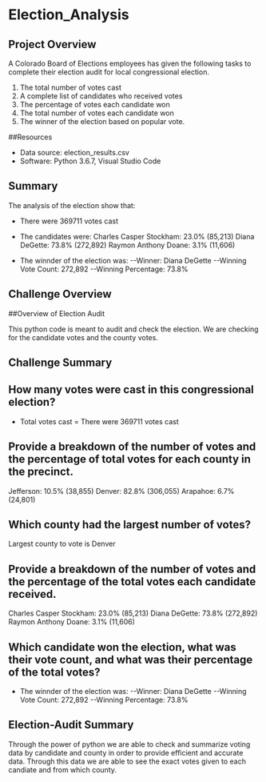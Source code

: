 # Election_Analysis

## Project Overview
A Colorado Board of Elections employees has given the following tasks to complete their election audit for local congressional election.

1. The total number of votes cast
2. A complete list of candidates who received votes
3. The percentage of votes each candidate won
4. The total number of votes each candidate won
5. The winner of the election based on popular vote.

##Resources
- Data source: election_results.csv
- Software: Python 3.6.7, Visual Studio Code

## Summary
The analysis of the election show that:
- There were 369711 votes cast
- The candidates were:
  Charles Casper Stockham: 23.0% (85,213)
  Diana DeGette: 73.8% (272,892)
  Raymon Anthony Doane: 3.1% (11,606)
 
 - The winnder of the election was:
--Winner: Diana DeGette
--Winning Vote Count: 272,892
--Winning Percentage: 73.8%

## Challenge Overview

##Overview of Election Audit

This python code is meant to audit and check the election. We are checking for the candidate votes and the county votes.

## Challenge Summary

## How many votes were cast in this congressional election?

- Total votes cast = There were 369711 votes cast

## Provide a breakdown of the number of votes and the percentage of total votes for each county in the precinct.

Jefferson: 10.5% (38,855)
Denver: 82.8% (306,055)
Arapahoe: 6.7% (24,801)

## Which county had the largest number of votes?

Largest county to vote is Denver

## Provide a breakdown of the number of votes and the percentage of the total votes each candidate received.

Charles Casper Stockham: 23.0% (85,213)
Diana DeGette: 73.8% (272,892)
Raymon Anthony Doane: 3.1% (11,606)

## Which candidate won the election, what was their vote count, and what was their percentage of the total votes?
- The winnder of the election was:
--Winner: Diana DeGette
--Winning Vote Count: 272,892
--Winning Percentage: 73.8%

## Election-Audit Summary
Through the power of python we are able to check and summarize voting data by candidate and county in order to provide efficient and accurate data. Through this data we are able to see the exact votes given to each candiate and from which county.
